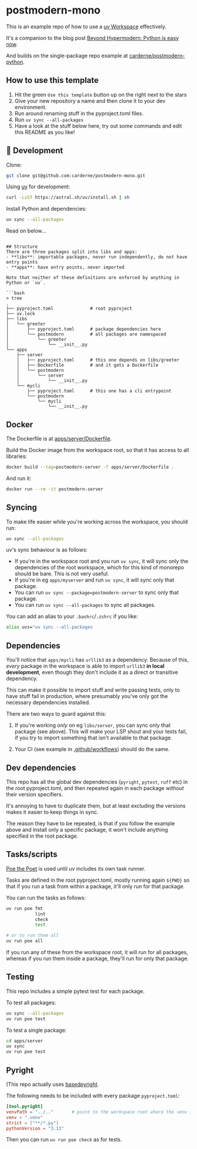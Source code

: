 # postmodern-mono

This is an example repo of how to use a [uv Workspace](https://docs.astral.sh/uv/concepts/projects/workspaces/) effectively.

It's a companion to the blog post [Beyond Hypermodern: Python is easy now](https://rdrn.me/postmodern-python/).

And builds on the single-package repo example at [carderne/postmodern-python](https://github.com/carderne/postmodern-python).

## How to use this template
1. Hit the green `Use this template` button up on the right next to the stars
2. Give your new repository a name and then clone it to your dev environment.
3. Run around renaming stuff in the pyproject.toml files.
4. Run `uv sync --all-packages`
5. Have a look at the stuff below here, try out some commands and edit this README as you like!

## 🧱 Development
Clone:
```bash
git clone git@github.com:carderne/postmodern-mono.git
```

Using [uv](https://docs.astral.sh/uv/) for development:
```bash
curl -LsSf https://astral.sh/uv/install.sh | sh
```

Install Python and dependencies:
```bash
uv sync --all-packages
```

Read on below...
```

## Structure
There are three packages split into libs and apps:
- **libs**: importable packages, never run independently, do not have entry points
- **apps**: have entry points, never imported

Note that neither of these definitions are enforced by anything in Python or `uv`.

```bash
> tree
.
├── pyproject.toml              # root pyproject
├── uv.lock
├── libs
│   └── greeter
│       ├── pyproject.toml      # package dependencies here
│       └── postmodern          # all packages are namespaced
│           └── greeter
│               └── __init__.py
└── apps
    ├── server
    │   ├── pyproject.toml      # this one depends on libs/greeter
    │   ├── Dockerfile          # and it gets a Dockerfile
    │   └── postmodern
    │       └── server
    │           └── __init__.py
    └── mycli
        ├── pyproject.toml      # this one has a cli entrypoint
        └── postmodern
            └── mycli
                └── __init__.py
```

## Docker
The Dockerfile is at [apps/server/Dockerfile](apps/server/Dockerfile).

Build the Docker image from the workspace root, so that it has access to all libraries:
```bash
docker build --tag=postmodern-server -f apps/server/Dockerfile .
```

And run it:
```bash
docker run --rm -it postmodern-server
```

## Syncing
To make life easier while you're working across the workspace, you should run:
```bash
uv sync --all-packages
```

uv's sync behaviour is as follows:
- If you're in the workspace root and you run `uv sync`, it will sync only the
dependencies of the root workspace, which for this kind of monorepo should be bare.
This is not very useful.
- If you're in eg `apps/myserver` and run `uv sync`, it will sync only that package.
- You can run `uv sync --package=postmodern-server` to sync only that package.
- You can run `uv sync --all-packages` to sync all packages.

You can add an alias to your `.bashrc`/`.zshrc` if you like:
```bash
alias uvs="uv sync --all-packages
```

## Dependencies
You'll notice that `apps/mycli` has `urllib3` as a dependency.
Because of this, _every_ package in the workspace is able to import `urllib3` **in local development**,
even though they don't include it as a direct or transitive dependency.

This can make it possible to import stuff and write passing tests, only to have stuff fail
in production, where presumably you've only got the necessary dependencies installed.

There are two ways to guard against this:

1. If you're working _only_ on eg `libs/server`, you can sync only that package (see above).
This will make your LSP shout and your tests fail, if you try to import something that isn't
available to that package.

2. Your CI (see example in [.github/workflows](.github/workflows)) should do the same.

## Dev dependencies
This repo has all the global dev dependencies (`pyright`, `pytest`, `ruff` etc) in the root
pyproject.toml, and then repeated again in each package _without_ their version specifiers.

It's annoying to have to duplicate them, but at least excluding the versions makes it easier
to keep things in sync.

The reason they have to be repeated, is that if you follow the example above and install only
a specific package, it won't include anything specified in the root package.

## Tasks/scripts
[Poe the Poet](https://poethepoet.natn.io/index.html) is used until uv includes its own task runner.

Tasks are defined in the root pyproject.toml, mostly running again `${PWD}` so that if
you run a task from within a package, it'll only run for that package.

You can run the tasks as follows:
```bash
uv run poe fmt
           lint
           check
           test

# or to run them all
uv run poe all
```

If you run any of these from the workspace root, it will run for all packages,
whereas if you run them inside a package, they'll run for only that package.

## Testing
This repo includes a simple pytest test for each package.

To test all packages:
```bash
uv sync --all-packages
uv run poe test
```

To test a single package:
```bash
cd apps/server
uv sync
uv run poe test
```

## Pyright
(This repo actually uses [basedpyright](https://docs.basedpyright.com/latest/).

The following needs to be included with every package `pyproject.toml`:
```toml
[tool.pyright]
venvPath = "../.."       # point to the workspace root where the venv is
venv = ".venv"
strict = ["**/*.py"]
pythonVersion = "3.13"
```

Then you can run `uv run poe check` as for tests.
